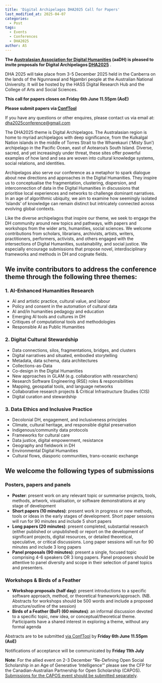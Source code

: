 ```yaml
---
title: 'Digital Archipelagos DHA2025 Call for Papers'
last_modified_at: 2025-04-07
categories:
  - Post
tags:
  - Events
  - Conferences
  - DHA2025
author: AS
---
```


**The [Australasian Association for Digital Humanities](https://aadh.au/) (aaDH) is pleased to invite proposals for Digital Archipelagos [DHA2025](https://dha25.org/)** .

DHA 2025 will take place from 3-5 December 2025 held in the Canberra on the lands of the Ngunnawal and Ngambri people at the Australian National University. It will be hosted by the HASS Digital Research Hub and the College of Arts and Social Sciences.

**This call for papers closes on Friday 6th June 11.55pm (AoE)**

**Please submit papers via [ConfTool](https://www.conftool.org/dha2025/)**

If you have any questions or other enquires, please contact us via email at: <dha2025conference@gmail.com> 

The DHA2025 theme is Digital Archipelagos. The Australasian region is home to myriad archipelagos with deep significance, from the Kulkalgal Nation islands in the middle of Torres Strait to the Wharekauri (‘Misty Sun’) archipelago in the Pacific Ocean, east of Aotearoa’s South Island. Diverse, sacred, and yet increasingly under threat, these sites offer powerful examples of how land and sea are woven into cultural knowledge systems, social relations, and identities.

Archipelagos also serve our conference as a metaphor to spark dialogue about new directions and approaches in the Digital Humanities. They inspire us to conceptualise the fragmentation, clustering, dispersion, and interconnection of data in the Digital Humanities in discussions that prioritise local experiences and networks to challenge dominant narratives. In an age of algorithmic ubiquity, we aim to examine how seemingly isolated ‘islands’ of knowledge can remain distinct but intricately connected across evolving global contexts.

Like the diverse archipelagos that inspire our theme, we seek to engage the DH community around new topics and pathways, with papers and workshops from the wider arts, humanities, social sciences. We welcome contributions from scholars, librarians, archivists, artists, writers, practitioners, performers, activists, and others engaged with the intersections of Digital Humanities, sustainability, and social justice. We especially encourage submissions that propose novel, interdisciplinary frameworks and methods in DH and cognate fields.

## We invite contributors to address the conference theme through the following three themes:

### 1. AI-Enhanced Humanities Research
- AI and artistic practice, cultural value, and labour
- Policy and consent in the automation of cultural data
- AI and/in humanities pedagogy and education
- Emerging AI tools and cultures in DH
- Critiques of computational tools and methodologies
- Responsible AI as Public Humanities
  
### 2. Digital Cultural Stewardship
- Data connections, silos, fragmentations, bridges, and clusters
- Digital narratives and situated, embodied storytelling
- Metadata, data schema, data architectures
- Collections-as-Data
- Co-design in the Digital Humanities
- New approaches in GLAM (e.g. collaboration with researchers)
- Research Software Engineering (RSE) roles & responsibilities
- Mapping, geospatial tools, and language networks
- Collaborative research projects & Critical Infrastructure Studies (CIS)
- Digital curation and stewardship
  
### 3. Data Ethics and Inclusive Practice
- Decolonial DH, engagement, and inclusiveness principles
- Climate, cultural heritage, and responsible digital preservation
- Indigenous/community data protocols
- Frameworks for cultural care
- Data justice, digital empowerment, resistance
- Geography and fieldwork in DH
- Environmental Digital Humanities
- Cultural flows, diasporic communities, trans-oceanic exchange

## We welcome the following types of submissions

### Posters, papers and panels
- **Poster**: present work on any relevant topic or summarise projects, tools, methods, artwork, visualisation, or software demonstrations at any stage of development
- **Short papers (10 minutes)**: present work in progress or new methods, tools or ideas in the early stages of development. Short paper sessions will run for 90 minutes and include 5 short papers
- **Long papers (20 minutes)**: present completed, substantial research (either published or unpublished) or report on the development of significant projects, digital resources, or detailed theoretical, speculative, or critical discussions. Long paper sessions will run for 90 minutes and include 3 long papers
- **Panel proposals (90 minutes)**: present a single, focused topic comprising 4-6 speakers OR 3 long papers. Panel proposers should be attentive to panel diversity and scope in their selection of panel topics and presenters.

### Workshops & Birds of a Feather
- **Workshop proposals (half day)**: present introductions to a specific software approach, method, or theoretical framework/approach. (NB. Abstracts for workshops should be 500 words and include a proposed structure/outline of the session)
- **Birds of a Feather (BoF) (60 minutes)**: an informal discussion devoted to a specific topic, new idea, or conceptual/theoretical theme. Participants have a shared interest in exploring a theme, without any formal agenda

Abstracts are to be submitted [via ConfTool](https://www.conftool.org/dha2025/) by **Friday 6th June 11.55pm (AoE)**

Notifications of acceptance will be communicated by **Friday 11th July**

**Note**: For the allied event on 2-3 December “Re-Defining Open Social Scholarship in an Age of Generative ‘Intelligence’” please see the CFP for the Canadian-Australian Partnership for Open Scholarship (CAPOS). [Submissions for the CAPOS event should be submitted separately](https://inke.ca/re-defining-open-social-scholarship-in-an-age-of-generative-intelligence/).
